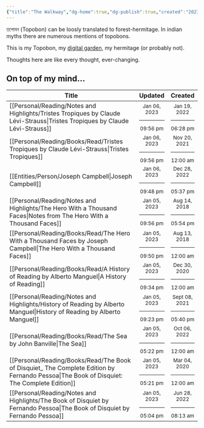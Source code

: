```yaml
---
{"title":"The Walkway","dg-home":true,"dg-publish":true,"created":"2023-01-02T21:30:15+06:00","updated":"2023-01-05T21:31:26+06:00","metatags":{"description":"Utsob's Digital Garden","og:description":"Utsob's Digital Garden"},"permalink":"/the-walkway/","tags":"gardenEntry","dgPassFrontmatter":true}
---
```


তপোবন (Topobon) can be loosly translated to forest-hermitage. In indian myths there are numerous mentions of topobons.

This is my Topobon, my [digital garden](https://cagrimmett.com/notes/2020/11/08/what-are-digital-gardens/), my hermitage (or probably not).

Thoughts here are like every thought, ever-changing.

## On top of my mind…
| Title                                                                                                                                        | Updated                                                   | Created                                                    |
| -------------------------------------------------------------------------------------------------------------------------------------------- | --------------------------------------------------------- | ---------------------------------------------------------- |
| [[Personal/Reading/Notes and Highlights/Tristes Tropiques by Claude Lévi-Strauss\|Tristes Tropiques by Claude Lévi-Strauss]]              | <center><small>Jan 06, 2023<hr/>09:56 pm</small></center> | <center><small>Jan 19, 2022<hr/>06:28 pm</small></center>  |
| [[Personal/Reading/Books/Read/Tristes Tropiques by Claude Lévi-Strauss\|Tristes Tropiques]]                                               | <center><small>Jan 06, 2023<hr/>09:56 pm</small></center> | <center><small>Nov 20, 2021<hr/>12:00 am</small></center>  |
| [[Entities/Person/Joseph Campbell\|Joseph Campbell]]                                                                                      | <center><small>Jan 06, 2023<hr/>09:48 pm</small></center> | <center><small>Dec 28, 2022<hr/>05:37 pm</small></center>  |
| [[Personal/Reading/Notes and Highlights/The Hero With a Thousand Faces\|Notes from The Hero With a Thousand Faces]]                       | <center><small>Jan 05, 2023<hr/>09:56 pm</small></center> | <center><small>Aug 14, 2018<hr/>05:54 pm</small></center>  |
| [[Personal/Reading/Books/Read/The Hero With a Thousand Faces by Joseph Campbell\|The Hero With a Thousand Faces]]                         | <center><small>Jan 05, 2023<hr/>09:50 pm</small></center> | <center><small>Aug 13, 2018<hr/>12:00 am</small></center>  |
| [[Personal/Reading/Books/Read/A History of Reading by Alberto Manguel\|A History of Reading]]                                             | <center><small>Jan 05, 2023<hr/>09:34 pm</small></center> | <center><small>Dec 30, 2020<hr/>12:00 am</small></center>  |
| [[Personal/Reading/Notes and Highlights/History of Reading by Alberto Manguel\|History of Reading by Alberto Manguel]]                    | <center><small>Jan 05, 2023<hr/>09:23 pm</small></center> | <center><small>Sept 08, 2021<hr/>05:40 pm</small></center> |
| [[Personal/Reading/Books/Read/The Sea by John Banville\|The Sea]]                                                                         | <center><small>Jan 05, 2023<hr/>05:22 pm</small></center> | <center><small>Oct 06, 2022<hr/>12:00 am</small></center>  |
| [[Personal/Reading/Books/Read/The Book of Disquiet_ The Complete Edition by Fernando Pessoa\|The Book of Disquiet: The Complete Edition]] | <center><small>Jan 05, 2023<hr/>05:21 pm</small></center> | <center><small>Mar 04, 2020<hr/>12:00 am</small></center>  |
| [[Personal/Reading/Notes and Highlights/The Book of Disquiet by Fernando Pessoa\|The Book of Disquiet by Fernando Pessoa]]                | <center><small>Jan 05, 2023<hr/>05:04 pm</small></center> | <center><small>Jun 28, 2022<hr/>08:13 am</small></center>  |
